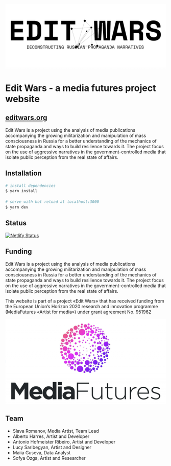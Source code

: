 ![](/cover.png)

# Edit Wars - a media futures project website

## [editwars.org](https://editwars.org)

Edit Wars is a project using the analysis of media publications accompanying the growing militarization and manipulation of mass consciousness in Russia for a better understanding of the mechanics of state propaganda and ways to build resilience towards it. The project focus on the use of aggressive narratives in the government-controlled media that isolate public perception from the real state of affairs.

## Installation

```bash
# install dependencies
$ yarn install

# serve with hot reload at localhost:3000
$ yarn dev

```

## Status

[![Netlify Status](https://api.netlify.com/api/v1/badges/e4546a30-3112-40c3-afb5-990a7e9ea599/deploy-status)](https://app.netlify.com/sites/edit-wars/deploys)

## Funding

Edit Wars is a project using the analysis of media publications accompanying the growing militarization and manipulation of mass consciousness in Russia for a better understanding of the mechanics of state propaganda and ways to build resilience towards it. The project focus on the use of aggressive narratives in the government-controlled media that isolate public perception from the real state of affairs.

This website is part of a project «Edit Wars»‎ that has received funding from the European Union’s Horizon 2020 research and innovation programme (MediaFutures «‎Artist for media»‎) under grant agreement No.  951962

<img width="600" src="./static/img/mediafutures.png"/>

## Team

- Slava Romanov, Media Artist, Team Lead
- Alberto Harres, Artist and Developer
- Antonio Hofmeister Ribeiro, Artist and Developer
- Lucy Saribegyan, Artist and Designer
- Maiia Guseva, Data Analyst
- Sofya Ozga, Artist and Researcher